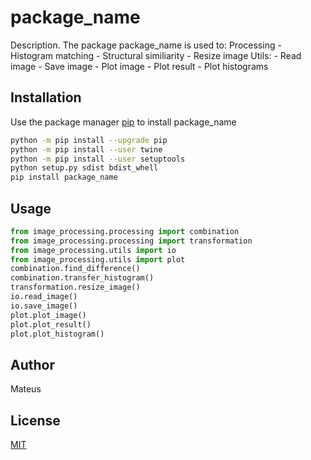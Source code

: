 # package_name

Description. 
The package package_name is used to:
	Processing
		- Histogram matching 
		- Structural similiarity
		- Resize image
	Utils:
		- Read image
		- Save image
		- Plot image
		- Plot result
		- Plot histograms

## Installation

Use the package manager [pip](https://pip.pypa.io/en/stable/) to install package_name

```bash
python -m pip install --upgrade pip
python -m pip install --user twine
python -m pip install --user setuptools
python setup.py sdist bdist_whell
pip install package_name
```

## Usage

```python
from image_processing.processing import combination
from image_processing.processing import transformation
from image_processing.utils import io
from image_processing.utils import plot
combination.find_difference()
combination.transfer_histogram()
transformation.resize_image()
io.read_image()
io.save_image()
plot.plot_image()
plot.plot_result()
plot.plot_histogram()
```

## Author
Mateus

## License
[MIT](https://choosealicense.com/licenses/mit/)